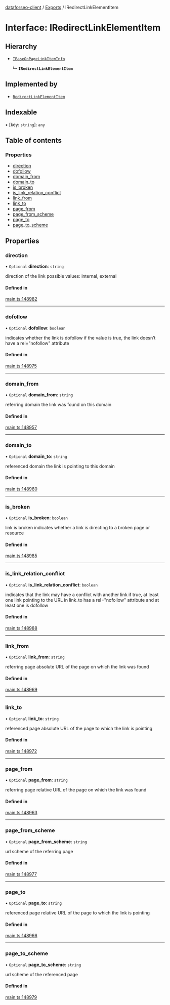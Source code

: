 [dataforseo-client](../README.md) / [Exports](../modules.md) / IRedirectLinkElementItem

# Interface: IRedirectLinkElementItem

## Hierarchy

- [`IBaseOnPageLinkItemInfo`](IBaseOnPageLinkItemInfo.md)

  ↳ **`IRedirectLinkElementItem`**

## Implemented by

- [`RedirectLinkElementItem`](../classes/RedirectLinkElementItem.md)

## Indexable

▪ [key: `string`]: `any`

## Table of contents

### Properties

- [direction](IRedirectLinkElementItem.md#direction)
- [dofollow](IRedirectLinkElementItem.md#dofollow)
- [domain\_from](IRedirectLinkElementItem.md#domain_from)
- [domain\_to](IRedirectLinkElementItem.md#domain_to)
- [is\_broken](IRedirectLinkElementItem.md#is_broken)
- [is\_link\_relation\_conflict](IRedirectLinkElementItem.md#is_link_relation_conflict)
- [link\_from](IRedirectLinkElementItem.md#link_from)
- [link\_to](IRedirectLinkElementItem.md#link_to)
- [page\_from](IRedirectLinkElementItem.md#page_from)
- [page\_from\_scheme](IRedirectLinkElementItem.md#page_from_scheme)
- [page\_to](IRedirectLinkElementItem.md#page_to)
- [page\_to\_scheme](IRedirectLinkElementItem.md#page_to_scheme)

## Properties

### direction

• `Optional` **direction**: `string`

direction of the link
possible values: internal, external

#### Defined in

[main.ts:148982](https://github.com/dataforseo/TypeScriptClient/blob/7ca1aa4/main.ts#L148982)

___

### dofollow

• `Optional` **dofollow**: `boolean`

indicates whether the link is dofollow
if the value is true, the link doesn’t have a rel="nofollow" attribute

#### Defined in

[main.ts:148975](https://github.com/dataforseo/TypeScriptClient/blob/7ca1aa4/main.ts#L148975)

___

### domain\_from

• `Optional` **domain\_from**: `string`

referring domain
the link was found on this domain

#### Defined in

[main.ts:148957](https://github.com/dataforseo/TypeScriptClient/blob/7ca1aa4/main.ts#L148957)

___

### domain\_to

• `Optional` **domain\_to**: `string`

referenced domain
the link is pointing to this domain

#### Defined in

[main.ts:148960](https://github.com/dataforseo/TypeScriptClient/blob/7ca1aa4/main.ts#L148960)

___

### is\_broken

• `Optional` **is\_broken**: `boolean`

link is broken
indicates whether a link is directing to a broken page or resource

#### Defined in

[main.ts:148985](https://github.com/dataforseo/TypeScriptClient/blob/7ca1aa4/main.ts#L148985)

___

### is\_link\_relation\_conflict

• `Optional` **is\_link\_relation\_conflict**: `boolean`

indicates that the link may have a conflict with another link
if true, at least one link pointing to the URL in link_to has a rel="nofollow" attribute and at least one is dofollow

#### Defined in

[main.ts:148988](https://github.com/dataforseo/TypeScriptClient/blob/7ca1aa4/main.ts#L148988)

___

### link\_from

• `Optional` **link\_from**: `string`

referring page
absolute URL of the page on which the link was found

#### Defined in

[main.ts:148969](https://github.com/dataforseo/TypeScriptClient/blob/7ca1aa4/main.ts#L148969)

___

### link\_to

• `Optional` **link\_to**: `string`

referenced page
absolute URL of the page to which the link is pointing

#### Defined in

[main.ts:148972](https://github.com/dataforseo/TypeScriptClient/blob/7ca1aa4/main.ts#L148972)

___

### page\_from

• `Optional` **page\_from**: `string`

referring page
relative URL of the page on which the link was found

#### Defined in

[main.ts:148963](https://github.com/dataforseo/TypeScriptClient/blob/7ca1aa4/main.ts#L148963)

___

### page\_from\_scheme

• `Optional` **page\_from\_scheme**: `string`

url scheme of the referring page

#### Defined in

[main.ts:148977](https://github.com/dataforseo/TypeScriptClient/blob/7ca1aa4/main.ts#L148977)

___

### page\_to

• `Optional` **page\_to**: `string`

referenced page
relative URL of the page to which the link is pointing

#### Defined in

[main.ts:148966](https://github.com/dataforseo/TypeScriptClient/blob/7ca1aa4/main.ts#L148966)

___

### page\_to\_scheme

• `Optional` **page\_to\_scheme**: `string`

url scheme of the referenced page

#### Defined in

[main.ts:148979](https://github.com/dataforseo/TypeScriptClient/blob/7ca1aa4/main.ts#L148979)
